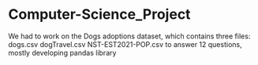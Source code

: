 # Computer-Science_Project

We had to work on the Dogs adoptions dataset, which contains three files:
dogs.csv
dogTravel.csv
NST-EST2021-POP.csv
to answer 12 questions, mostly developing pandas library
